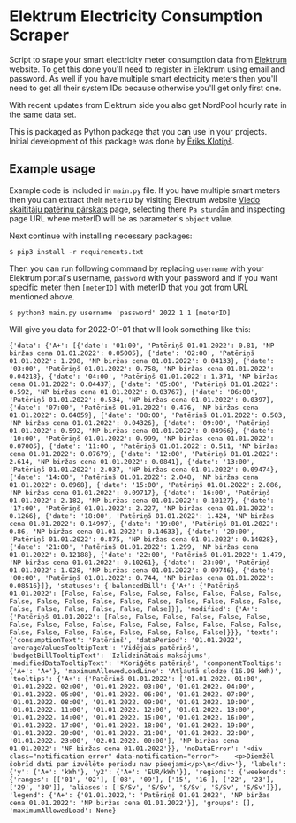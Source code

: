 # Elektrum Electricity Consumption Scraper

Script to srape your smart electricity meter consumption data from [Elektrum](https://elektrum.lv) website. To get this done you'll need to register in Elektrum using email and password. As well if you have multiple smart electricity meters then you'll need to get all their system IDs because otherwise you'll get only first one.

With recent updates from Elektrum side you also get NordPool hourly rate in the same data set.

This is packaged as Python package that you can use in your projects. Initial development of this package was done by [Ēriks Klotiņš](https://github.com/EriksKlotins/ha-elektrum).

## Example usage

Example code is included in `main.py` file. If you have multiple smart meters then you can extract their `meterID` by visiting Elektrum website [Viedo skaitītāju patēriņu pārskats](https://mans.elektrum.lv/lv/majai/mani-parskati/viedo-skaititaju-paterinu-parskats/) page, selecting there `Pa stundām` and inspecting page URL where meterID will be as parameter's `object` value.

Next continue with installing necessary packages:

```
$ pip3 install -r requirements.txt
```

Then you can run following command by replacing `username` with your Elektrum portal's username, `password` with your password and if you want specific meter then `[meterID]` with meterID that you got from URL mentioned above.

```
$ python3 main.py username 'password' 2022 1 1 [meterID]
```

Will give you data for 2022-01-01 that will look something like this:

```
{'data': {'A+': [{'date': '01:00', 'Patēriņš 01.01.2022': 0.81, 'NP biržas cena 01.01.2022': 0.05005}, {'date': '02:00', 'Patēriņš 01.01.2022': 1.298, 'NP biržas cena 01.01.2022': 0.04133}, {'date': '03:00', 'Patēriņš 01.01.2022': 0.758, 'NP biržas cena 01.01.2022': 0.04218}, {'date': '04:00', 'Patēriņš 01.01.2022': 1.371, 'NP biržas cena 01.01.2022': 0.04437}, {'date': '05:00', 'Patēriņš 01.01.2022': 0.592, 'NP biržas cena 01.01.2022': 0.03767}, {'date': '06:00', 'Patēriņš 01.01.2022': 0.534, 'NP biržas cena 01.01.2022': 0.0397}, {'date': '07:00', 'Patēriņš 01.01.2022': 0.476, 'NP biržas cena 01.01.2022': 0.04059}, {'date': '08:00', 'Patēriņš 01.01.2022': 0.503, 'NP biržas cena 01.01.2022': 0.04326}, {'date': '09:00', 'Patēriņš 01.01.2022': 0.592, 'NP biržas cena 01.01.2022': 0.04966}, {'date': '10:00', 'Patēriņš 01.01.2022': 0.999, 'NP biržas cena 01.01.2022': 0.07005}, {'date': '11:00', 'Patēriņš 01.01.2022': 0.511, 'NP biržas cena 01.01.2022': 0.07679}, {'date': '12:00', 'Patēriņš 01.01.2022': 2.614, 'NP biržas cena 01.01.2022': 0.0841}, {'date': '13:00', 'Patēriņš 01.01.2022': 2.037, 'NP biržas cena 01.01.2022': 0.09474}, {'date': '14:00', 'Patēriņš 01.01.2022': 2.048, 'NP biržas cena 01.01.2022': 0.0968}, {'date': '15:00', 'Patēriņš 01.01.2022': 2.086, 'NP biržas cena 01.01.2022': 0.09717}, {'date': '16:00', 'Patēriņš 01.01.2022': 2.182, 'NP biržas cena 01.01.2022': 0.10127}, {'date': '17:00', 'Patēriņš 01.01.2022': 2.227, 'NP biržas cena 01.01.2022': 0.1266}, {'date': '18:00', 'Patēriņš 01.01.2022': 1.424, 'NP biržas cena 01.01.2022': 0.14997}, {'date': '19:00', 'Patēriņš 01.01.2022': 0.86, 'NP biržas cena 01.01.2022': 0.14633}, {'date': '20:00', 'Patēriņš 01.01.2022': 0.875, 'NP biržas cena 01.01.2022': 0.14028}, {'date': '21:00', 'Patēriņš 01.01.2022': 1.299, 'NP biržas cena 01.01.2022': 0.12188}, {'date': '22:00', 'Patēriņš 01.01.2022': 1.479, 'NP biržas cena 01.01.2022': 0.10261}, {'date': '23:00', 'Patēriņš 01.01.2022': 1.028, 'NP biržas cena 01.01.2022': 0.09746}, {'date': '00:00', 'Patēriņš 01.01.2022': 0.744, 'NP biržas cena 01.01.2022': 0.08516}]}, 'statuses': {'balancedBill': {'A+': {'Patēriņš 01.01.2022': [False, False, False, False, False, False, False, False, False, False, False, False, False, False, False, False, False, False, False, False, False, False, False, False]}}, 'modified': {'A+': {'Patēriņš 01.01.2022': [False, False, False, False, False, False, False, False, False, False, False, False, False, False, False, False, False, False, False, False, False, False, False, False]}}}, 'texts': {'consumptionText': 'Patēriņš', 'dataPeriod': '01.01.2022', 'averageValuesTooltipText': 'Vidējais patēriņš', 'budgetBillTooltipText': 'Izlīdzinātais maksājums', 'modifiedDataTooltipText': '*Koriģēts patēriņš', 'componentTooltips': {'A+': 'A+'}, 'maximumAllowedLoadLine': 'Atļautā slodze (16.09 kWh)', 'tooltips': {'A+': {'Patēriņš 01.01.2022': ['01.01.2022. 01:00', '01.01.2022. 02:00', '01.01.2022. 03:00', '01.01.2022. 04:00', '01.01.2022. 05:00', '01.01.2022. 06:00', '01.01.2022. 07:00', '01.01.2022. 08:00', '01.01.2022. 09:00', '01.01.2022. 10:00', '01.01.2022. 11:00', '01.01.2022. 12:00', '01.01.2022. 13:00', '01.01.2022. 14:00', '01.01.2022. 15:00', '01.01.2022. 16:00', '01.01.2022. 17:00', '01.01.2022. 18:00', '01.01.2022. 19:00', '01.01.2022. 20:00', '01.01.2022. 21:00', '01.01.2022. 22:00', '01.01.2022. 23:00', '02.01.2022. 00:00'], 'NP biržas cena 01.01.2022': 'NP biržas cena 01.01.2022'}}, 'noDataError': '<div class="notification error" data-notification="error">    <p>Diemžēl šobrīd dati par izvēlēto periodu nav pieejami</p>\n</div>'}, 'labels': {'y': {'A+': 'kWh'}, 'y2': {'A+': 'EUR/kWh'}}, 'regions': {'weekends': {'ranges': [['01', '02'], ['08', '09'], ['15', '16'], ['22', '23'], ['29', '30']], 'aliases': ['S/Sv', 'S/Sv', 'S/Sv', 'S/Sv', 'S/Sv']}}, 'legend': {'A+': {'01.01.2022,': 'Patēriņš 01.01.2022', 'NP biržas cena 01.01.2022': 'NP biržas cena 01.01.2022'}}, 'groups': [], 'maximumAllowedLoad': None}
```
